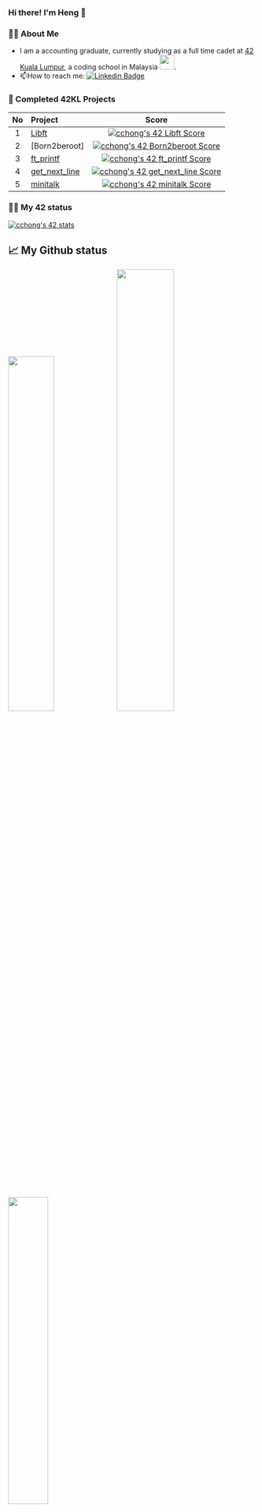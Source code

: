 ### Hi there! I'm Heng 👋

<!--
**chenheng96/chenheng96** is a ✨ _special_ ✨ repository because its `README.md` (this file) appears on your GitHub profile.

Here are some ideas to get you started:

- 🔭 I’m currently working on ...
- 🌱 I’m currently learning ...
- 👯 I’m looking to collaborate on ...
- 🤔 I’m looking for help with ...
- 💬 Ask me about ...
- 📫 How to reach me: ...
- 😄 Pronouns: ...
- ⚡ Fun fact: ...
### 👨‍💻 Programming language
<a href="https://github.com/search?q=user%3ADenverCoder1+language%3Ac"><img alt="C" src="https://custom-icon-badges.herokuapp.com/badge/C-03599C.svg?logo=c-in-hexagon&logoColor=white"></a>
-->

### 👨‍💻 About Me
- I am a accounting graduate, currently studying as a full time cadet at [42 Kuala Lumpur](https://42kl.edu.my), a coding school in Malaysia <img src="https://media.giphy.com/media/WUlplcMpOCEmTGBtBW/giphy.gif" width="30">.
- :mailbox:How to reach me: [![Linkedin Badge](https://img.shields.io/badge/-kakbar-blue?style=flat&logo=Linkedin&logoColor=white)](https://www.linkedin.com/in/chenheng96/)

### 📘 Completed 42KL Projects
|No|Project|Score|
|:-:|:-----------------------------------------| :-----: |
|1| [Libft](../../../Libft)|[![cchong's 42 Libft Score](https://badge42.vercel.app/api/v2/cl4piietf004509mpi83s2mgw/project/2550317)](https://github.com/chenheng96/badge42)|
|2| [Born2beroot]|[![cchong's 42 Born2beroot Score](https://badge42.vercel.app/api/v2/cl4piietf004509mpi83s2mgw/project/2566955)](https://github.com/chenheng96/badge42)|
|3| [ft_printf](../../../ft_printf)|[![cchong's 42 ft_printf Score](https://badge42.vercel.app/api/v2/cl4piietf004509mpi83s2mgw/project/2565799)](https://github.com/chenheng96/badge42)|
|4| [get_next_line](../../../get_next_line)|[![cchong's 42 get_next_line Score](https://badge42.vercel.app/api/v2/cl4piietf004509mpi83s2mgw/project/2566954)](https://github.com/chenheng96/badge42)|
|5| [minitalk](../../../minitalk)|[![cchong's 42 minitalk Score](https://badge42.vercel.app/api/v2/cl4piietf004509mpi83s2mgw/project/2601327)](https://github.com/chenheng96/badge42)|

### 👨‍💻 My 42 status
[![cchong's 42 stats](https://badge42.vercel.app/api/v2/cl4piietf004509mpi83s2mgw/stats?cursusId=21&coalitionId=181)](https://github.com/chenheng96/badge42)

## 📈 My Github status

<p align="left">
  <img width="43%" src="https://awesome-github-stats.azurewebsites.net/user-stats/chenheng96?cardType=github&theme=radical" />
  <img width="48%" src="https://github-readme-streak-stats.herokuapp.com/?user=chenheng96&theme=radical" />
</p>

<p align="left">
   <img width="40%" src="(https://github-readme-stats.vercel.app/api?username=chenheng96&show_icons=true&theme=radical" />
</p>

![chenheng96's GitHub activity graph](https://activity-graph.herokuapp.com/graph?username=chenheng96&theme=redical)
